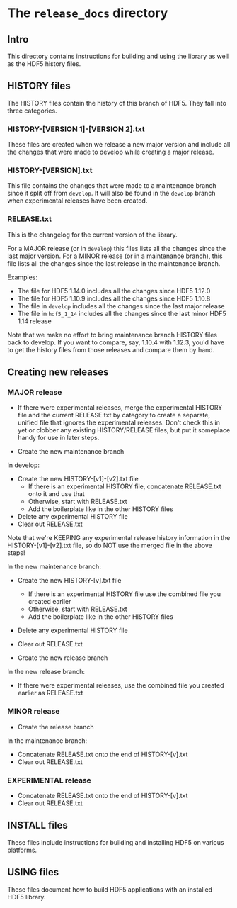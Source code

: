 # The `release_docs` directory

## Intro

This directory contains instructions for building and using the library as
well as the HDF5 history files.

## HISTORY files

The HISTORY files contain the history of this branch of HDF5. They fall into
three categories.

### HISTORY-\[VERSION 1\]-\[VERSION 2\].txt

These files are created when we release a new major version and include all
the changes that were made to develop while creating a major release.

### HISTORY-\[VERSION\].txt

This file contains the changes that were made to a maintenance branch since
it split off from `develop`. It will also be found in the `develop` branch
when experimental releases have been created.

### RELEASE.txt

This is the changelog for the current version of the library.

For a MAJOR release (or in `develop`) this files lists all the changes since the
last major version. For a MINOR release (or in a maintenance branch), this file
lists all the changes since the last release in the maintenance branch.

Examples:

* The file for HDF5 1.14.0 includes all the changes since HDF5 1.12.0
* The file for HDF5 1.10.9 includes all the changes since HDF5 1.10.8
* The file in `develop` includes all the changes since the last major release
* The file in `hdf5_1_14` includes all the changes since the last minor HDF5 1.14 release

Note that we make no effort to bring maintenance branch HISTORY files back to
develop. If you want to compare, say, 1.10.4 with 1.12.3, you'd have to get
the history files from those releases and compare them by hand.

## Creating new releases

### MAJOR release

* If there were experimental releases, merge the experimental HISTORY file
  and the current RELEASE.txt by category to create a separate, unified
  file that ignores the experimental releases. Don't check this in yet or
  clobber any existing HISTORY/RELEASE files, but put it someplace handy for
  use in later steps.

* Create the new maintenance branch

In develop:
* Create the new HISTORY-\[v1\]-\[v2\].txt file
    * If there is an experimental HISTORY file, concatenate RELEASE.txt onto it and use that
    * Otherwise, start with RELEASE.txt
    * Add the boilerplate like in the other HISTORY files
* Delete any experimental HISTORY file
* Clear out RELEASE.txt

Note that we're KEEPING any experimental release history information in the
HISTORY-\[v1\]-\[v2\].txt file, so do NOT use the merged file in the above steps!

In the new maintenance branch:
* Create the new HISTORY-\[v\].txt file
    * If there is an experimental HISTORY file use the combined file you created earlier
    * Otherwise, start with RELEASE.txt
    * Add the boilerplate like in the other HISTORY files
* Delete any experimental HISTORY file
* Clear out RELEASE.txt

* Create the new release branch

In the new release branch:
* If there were experimental releases, use the combined file you created earlier as RELEASE.txt

### MINOR release

* Create the release branch

In the maintenance branch:
* Concatenate RELEASE.txt onto the end of HISTORY-\[v\].txt
* Clear out RELEASE.txt

### EXPERIMENTAL release

* Concatenate RELEASE.txt onto the end of HISTORY-\[v\].txt
* Clear out RELEASE.txt

## INSTALL files

These files include instructions for building and installing HDF5 on various
platforms.

## USING files

These files document how to build HDF5 applications with an installed HDF5
library.

